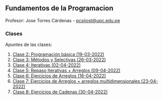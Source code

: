 ## Fundamentos de la Programacion

Profesor: Jose Torres Cárdenas - pcsijost@upc.edu.pe

### Clases

Apuntes de las clases:

1. [Clase 2: Programación básica (19-03-2022)](/Clases/19032022.md)
2. [Clase 3: Métodos y Selectivas  (26-03-2022)](/Clases/26032022.md)
3. [Clase 4: Iterativas (02-04-2022)](/Clases/02042022.md)
4. [Clase 5: Repaso Iterativas + Arreglos (09-04-2022)](/Clases/09042022.md)
5. [Clase 6: Ejercicios de Arreglos (16-04-2022)](/Clases/16042022.md)
6. [Clase 7: Ejercicios de Arreglos + arreglos multidimensionales (23-04-2022)](/Clases/23042022.md)
7. [Clase 8: Ejercicios de Cadenas (30-04-2022)](/Clases/30042022.md)

